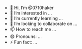 - 👋 Hi, I’m @0710haker
- 👀 I’m interested in ...
- 🌱 I’m currently learning ...
- 💞️ I’m looking to collaborate on ...
- 📫 How to reach me ...
- 😄 Pronouns: ...
- ⚡ Fun fact: ...

<!---
0710haker/0710haker is a ✨ special ✨ repository because its `README.md` (this file) appears on your GitHub profile.
You can click the Preview link to take a look at your changes.
--->
